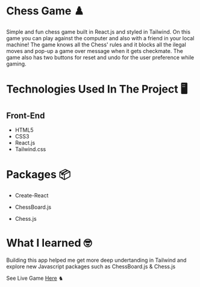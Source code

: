 # Chess Game ♟️ 

Simple and fun chess game built in React.js and styled in Tailwind. On this game you can play against the computer and also with a friend in your local machine! The game knows all the Chess' rules and it blocks all the ilegal moves and pop-up a game over message when it gets checkmate. The game also has two buttons for reset and undo for the user preference while gaming.


# Technologies Used In The Project 🖥️ 

## Front-End 
 
- HTML5
- CSS3 
- React.js
- Tailwind.css


# Packages 📦 

- Create-React 

- ChessBoard.js

- Chess.js

# What I learned 🤓

Building this app helped me get more deep undertanding in Tailwind and explore new Javascript packages such as ChessBoard.js & Chess.js


See Live Game [Here](https://chessy-game.netlify.app/) ♞
